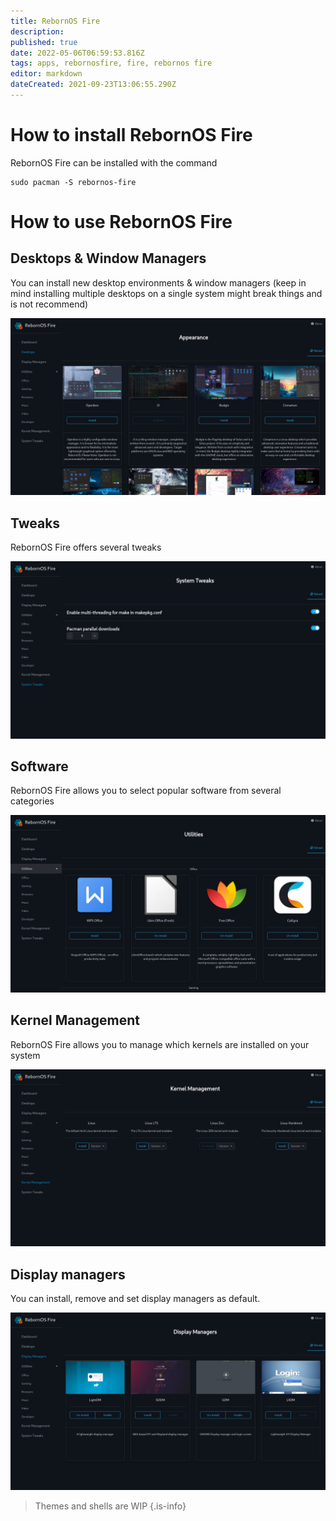 ```yaml
---
title: RebornOS Fire
description: 
published: true
date: 2022-05-06T06:59:53.816Z
tags: apps, rebornosfire, fire, rebornos fire
editor: markdown
dateCreated: 2021-09-23T13:06:55.290Z
---
```


# How to install RebornOS Fire

RebornOS Fire can be installed with the command
```
sudo pacman -S rebornos-fire
```

# How to use RebornOS Fire

## Desktops & Window Managers

You can install new desktop environments & window managers (keep in mind installing multiple desktops on a single system might break things and is not recommend)

![](/rebornos-fire-appearance.png)

## Tweaks 

RebornOS Fire offers several tweaks

![](/rebornos-fire-tweaks.png)

## Software 

RebornOS Fire allows you to select popular software from several categories

![](/rebornos-fire-software.png)

## Kernel Management

RebornOS Fire allows you to manage which kernels are installed on your system

![](/rebornos-fire-kernel-management.png)

## Display managers

You can install, remove and set display managers as default.

![](/rebornos-fire-dms.png)
<br>
> Themes and shells are WIP
{.is-info}